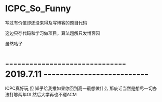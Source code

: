 # ICPC_So_Funny
<p>写过有价值却还没来得及写博客的题目代码</p>
<p>这边只存代码和学习做项目，算法题解只发博客园</p>
<del>虽然咕了</del><br/>

# ------------------------------ 2019.7.11 --------------------------

ICPC真好玩,但
知乎给我推如果你回到高一最想做什么
那废话当然是想尽一切办法打够两年OI
然后大学再也不碰ACM

